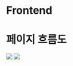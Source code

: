 # Frontend

# 페이지 흐름도
<p aling="center">
    <img src="https://github.com/user-attachments/assets/539b872d-83d4-4a22-90fd-88528f849b80">
    <img src="https://github.com/user-attachments/assets/34359625-2237-4dcd-b587-27579ae8697b">
</p>